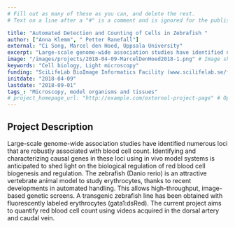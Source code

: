 ```yaml
---
# Fill out as many of these as you can, and delete the rest.
# Text on a line after a "#" is a comment and is ignored for the published page.

title: "Automated Detection and Counting of Cells in Zebrafish "
author: ["Anna Klemm", " Petter Ranefall"]
external: "Ci Song, Marcel den Hoed, Uppsala University"
excerpt: "Large-scale genome-wide association studies have identified numerous loci that are robustly associated with blood cell count. Identifying and characterizing causal genes in these loci using in vivo mo..."
image: "/images/projects/2018-04-09-MarcelDenHoed2018-1.png" # Image should be pushed to /images/projects/YYYY-MM-DD-projectid/ before
keywords: "Cell biology, Light microscopy"
funding: "SciLifeLab BioImage Informatics Facility (www.scilifelab.se/facilities/bioimage-informatics)"
initdate: "2018-04-09"
lastdate: "2018-09-01"
tags_: "Microscopy, model organisms and tissues"
# project_homepage_url: "http://example.com/external-project-page" # Optional external homepage for this project
---
```


## Project Description
Large-scale genome-wide association studies have identified numerous loci that are robustly associated with blood cell count. Identifying and characterizing causal genes in these loci using in vivo model systems is anticipated to shed light on the biological regulation of red blood cell biogenesis and regulation. The zebrafish (Danio rerio) is an attractive vertebrate animal model to study erythrocytes, thanks to recent developments in automated handling. This allows high-throughput, image-based genetic screens. A transgenic zebrafish line has been obtained with fluorescently labeled erythrocytes (gata1:dsRed). The current project aims to quantify red blood cell count using videos acquired in the dorsal artery and caudal vein.
